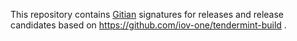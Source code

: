 This repository contains [Gitian](https://gitian.org/) signatures for releases and release candidates based on https://github.com/iov-one/tendermint-build .
